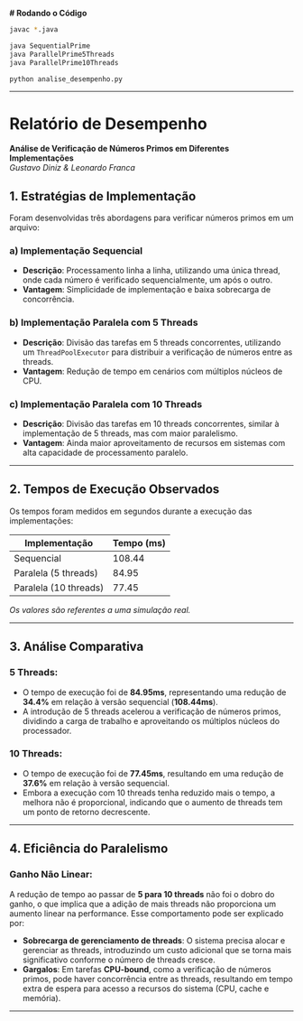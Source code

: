 **# Rodando o Código**

```bash
javac *.java

java SequentialPrime
java ParallelPrime5Threads
java ParallelPrime10Threads

python analise_desempenho.py
```

---

# Relatório de Desempenho

**Análise de Verificação de Números Primos em Diferentes Implementações**  
*Gustavo Diniz & Leonardo Franca*

## 1. Estratégias de Implementação

Foram desenvolvidas três abordagens para verificar números primos em um arquivo:

### a) Implementação Sequencial
- **Descrição**: Processamento linha a linha, utilizando uma única thread, onde cada número é verificado sequencialmente, um após o outro.
- **Vantagem**: Simplicidade de implementação e baixa sobrecarga de concorrência.

### b) Implementação Paralela com 5 Threads
- **Descrição**: Divisão das tarefas em 5 threads concorrentes, utilizando um `ThreadPoolExecutor` para distribuir a verificação de números entre as threads.
- **Vantagem**: Redução de tempo em cenários com múltiplos núcleos de CPU.

### c) Implementação Paralela com 10 Threads
- **Descrição**: Divisão das tarefas em 10 threads concorrentes, similar à implementação de 5 threads, mas com maior paralelismo.
- **Vantagem**: Ainda maior aproveitamento de recursos em sistemas com alta capacidade de processamento paralelo.

---

## 2. Tempos de Execução Observados

Os tempos foram medidos em segundos durante a execução das implementações:

| Implementação          | Tempo (ms) |
|------------------------|------------|
| Sequencial            | 108.44     |
| Paralela (5 threads)  |  84.95     |
| Paralela (10 threads) |  77.45     |

*Os valores são referentes a uma simulação real.*

---

## 3. Análise Comparativa

### 5 Threads:
- O tempo de execução foi de **84.95ms**, representando uma redução de **34.4%** em relação à versão sequencial (**108.44ms**).
- A introdução de 5 threads acelerou a verificação de números primos, dividindo a carga de trabalho e aproveitando os múltiplos núcleos do processador.

### 10 Threads:
- O tempo de execução foi de **77.45ms**, resultando em uma redução de **37.6%** em relação à versão sequencial.
- Embora a execução com 10 threads tenha reduzido mais o tempo, a melhora não é proporcional, indicando que o aumento de threads tem um ponto de retorno decrescente.

---

## 4. Eficiência do Paralelismo

### Ganho Não Linear:
A redução de tempo ao passar de **5 para 10 threads** não foi o dobro do ganho, o que implica que a adição de mais threads não proporciona um aumento linear na performance. Esse comportamento pode ser explicado por:

- **Sobrecarga de gerenciamento de threads**: O sistema precisa alocar e gerenciar as threads, introduzindo um custo adicional que se torna mais significativo conforme o número de threads cresce.
- **Gargalos**: Em tarefas **CPU-bound**, como a verificação de números primos, pode haver concorrência entre as threads, resultando em tempo extra de espera para acesso a recursos do sistema (CPU, cache e memória).

---
